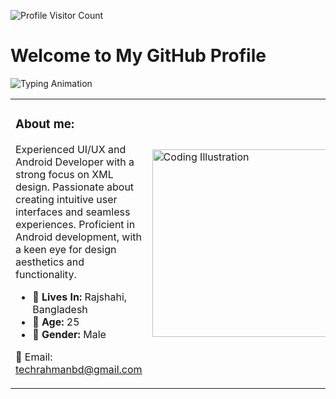 ![Profile Visitor Count](https://visitor-badge.laobi.icu/badge?page_id=techrahmanbd/README.md)
# Welcome to My GitHub Profile

![Typing Animation](https://readme-typing-svg.demolab.com?font=Fira+Code&weight=500&size=24&pause=1000&color=F75C7E&center=true&vCenter=true&width=435&lines=Hello,+I'm+TechRahman!;Welcome+to+my+GitHub+profile!)



<table>
  <tr>
    <td>
      <h3>About me:</h3>
      <p>Experienced UI/UX and Android Developer with a strong focus on XML design. Passionate about creating intuitive user interfaces and seamless experiences. Proficient in Android development, with a keen eye for design aesthetics and functionality.</p>
      <ul>
        <li>🔴 <strong>Lives In:</strong> Rajshahi, Bangladesh</li>
        <li>🔴 <strong>Age:</strong> 25</li>
        <li>🔴 <strong>Gender:</strong> Male</li>
      </ul>
      <p>📧 Email: <a href="mailto:techrahmanbd@gmail.com">techrahmanbd@gmail.com</a></p>
    </td>
    <td>
      <img src="https://media.tenor.com/G61A9zcJgVYAAAAM/android-developer.gif" width="300" alt="Coding Illustration"/>
    </td>
  </tr>
</table>
